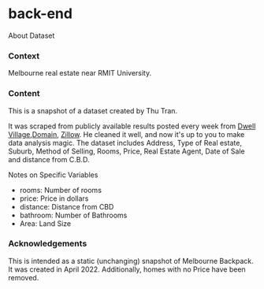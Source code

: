 # back-end

About Dataset

### Context
Melbourne real estate near RMIT University.

### Content
This is a snapshot of a dataset created by Thu Tran.

It was scraped from publicly available results posted every week from [Dwell Village](https://www.dwellstudent.com.au/melbourne/#rooms),[Domain](https://www.domain.com.au/sale/inspection-times/?ptype=apartment-unit-flat,block-of-units,duplex,free-standing,new-apartments,new-home-designs,new-house-land,pent-house,semi-detached,studio,terrace,town-house,villa&excludeunderoffer=1&keywords=rmit+university), [Zillow](https://www.zillow.com/melbourne-fl/rentals/?searchQueryState=%7B%22pagination%22%3A%7B%7D%2C%22usersSearchTerm%22%3A%22Melbourne%2C%20FL%22%2C%22mapBounds%22%3A%7B%22west%22%3A-80.93409468457031%2C%22east%22%3A-80.39439131542969%2C%22south%22%3A27.96619499260209%2C%22north%22%3A28.335500912695093%7D%2C%22regionSelection%22%3A%5B%7B%22regionId%22%3A19307%2C%22regionType%22%3A6%7D%5D%2C%22isMapVisible%22%3Atrue%2C%22filterState%22%3A%7B%22fsba%22%3A%7B%22value%22%3Afalse%7D%2C%22fsbo%22%3A%7B%22value%22%3Afalse%7D%2C%22nc%22%3A%7B%22value%22%3Afalse%7D%2C%22fore%22%3A%7B%22value%22%3Afalse%7D%2C%22cmsn%22%3A%7B%22value%22%3Afalse%7D%2C%22auc%22%3A%7B%22value%22%3Afalse%7D%2C%22fr%22%3A%7B%22value%22%3Atrue%7D%2C%22ah%22%3A%7B%22value%22%3Atrue%7D%7D%2C%22isListVisible%22%3Atrue%2C%22mapZoom%22%3A11%7D). He cleaned it well, and now it's up to you to make data analysis magic. The dataset includes Address, Type of Real estate, Suburb, Method of Selling, Rooms, Price, Real Estate Agent, Date of Sale and distance from C.B.D.

Notes on Specific Variables
+ rooms: Number of rooms
+ price: Price in dollars
+ distance: Distance from CBD
+ bathroom: Number of Bathrooms
+ Area: Land Size

### Acknowledgements
This is intended as a static (unchanging) snapshot of Melbourne Backpack. It was created in April 2022. Additionally, homes with no Price have been removed.
